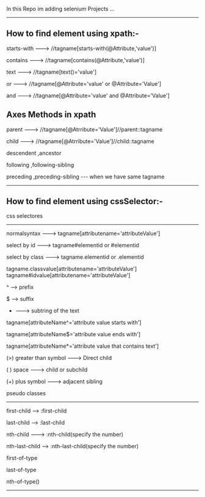  In this Repo im adding selenium Projects ...
 
 
 
******************************************************************************************************************

How to find element using xpath:-
-------------------------------------------------------------------------------------------------------------------------------------

starts-with  --->	//tagname[starts-with(@Attribute,'value')]

contains   	 --->	//tagname[contains(@Attribute,'value')]

text         --->	//tagname[text()='value']

or     		 --->	//tagname[@Attribute='value' or @Attribute='Value']

and     	 --->	//tagname[@Attribute='value' and @Attribute='Value']


Axes Methods in xpath
-------------------------------------------------------------

parent  --->	//tagname[@Atrribute='Value']//parent::tagname

child   --->	//tagname[@Atrribute='Value']//child::tagname

descendent ,ancestor

following ,following-sibling

preceding ,preceding-sibling   --- when we have same tagname 

**********************************************************************************************************************

How to find element using cssSelector:-
---------------------------------------------------------------------------------------------------------

css selectores

---------------------

normalsyntax ---> tagname[attributename='attributeValue']



select by id ---> tagname#elementid  or #elementid

select by class ---> tagname.elementid or .elementid

tagname.classvalue[attributename='attributeValue'] 
tagname#idvalue[attributename='attributeValue']

^ --> prefix

$ --> suffix 

* ---> subtring of the text

tagname[attributeName^='attribute value starts with']

tagname[attributeName$='attribute value ends with']

tagname[attributeName*='attribute value that contains text']



(>) greater than symbol ---> Direct child 

( ) space 						---> child or subchild

(+) plus symbol  ---> adjacent sibling



pseudo classes

------------------

first-child   -->  :first-child

last-child  --> :last-child

nth-child  ---> :nth-child(specify the number)

nth-last-child  --> :nth-last-child(specify the number)

first-of-type

last-of-type

nth-of-type()

**************************************************************************************************



 